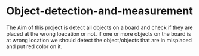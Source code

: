 # Object-detection-and-measurement

The Aim of this project is detect all objects on a board and check if they are placed at the wrong loacation or not. if one or more objects on the board is at wrong location we should detect the object/objects that are in misplaced and put red color on it.
